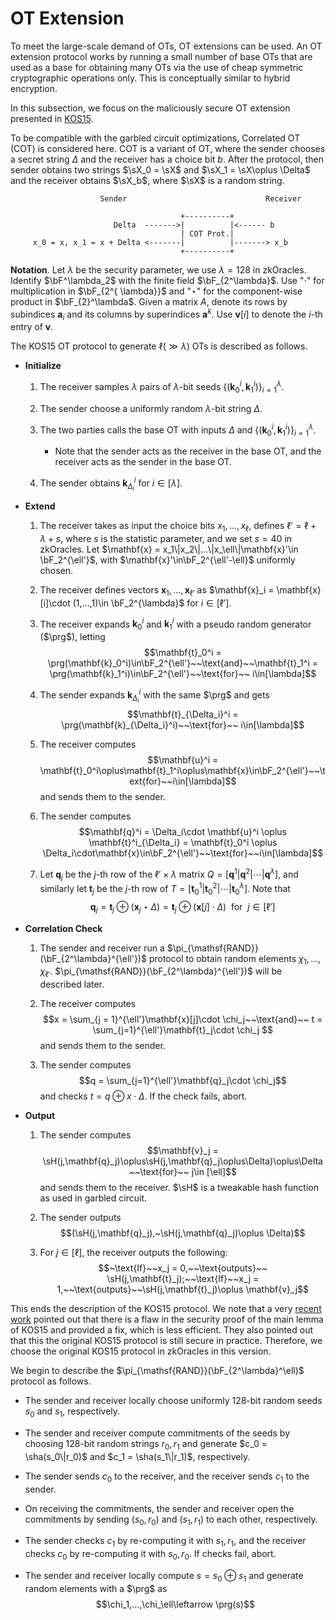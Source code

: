 # OT Extension
To meet the large-scale demand of OTs, OT extensions can be used. An OT extension protocol works by running a small number of base OTs that are used as a base for obtaining many OTs via the use of cheap symmetric cryptographic operations only. This is conceptually similar to hybrid encryption.

In this subsection, we focus on the maliciously secure OT extension presented in [KOS15](https://eprint.iacr.org/2016/602.pdf).

To be compatible with the garbled circuit optimizations, Correlated OT (COT) is considered here. COT is a variant of OT, where the sender chooses a secret string $\Delta$ and the receiver has a choice bit $b$. After the protocol, then sender obtains two strings $\sX_0 = \sX$ and $\sX_1 = \sX\oplus \Delta$ and the receiver obtains $\sX_b$, where $\sX$ is a random string. 

```text
                    Sender                               Receiver
    
                                      +----------+
                       Delta  ------->|          |<------ b
                                      | COT Prot.|
     x_0 = x, x_1 = x + Delta <-------|          |-------> x_b 
                                      +----------+                
```

**Notation**. Let $\lambda$ be the security parameter, we use $\lambda = 128$ in zkOracles. Identify $\bF^\lambda_2$ with the finite field $\bF_{2^\lambda}$. Use "$\cdot$" for multiplication in $\bF_{2^{ \lambda}}$ and "$\star$" for the component-wise product in $\bF_{2}^\lambda$. Given a matrix $A$, denote its rows by subindices $\mathbf{a}_i$ and its columns by superindices $\mathbf{a}^k$. Use $\mathbf{v}[i]$ to denote the $i$-th entry of $\mathbf{v}$.

The KOS15 OT protocol to generate $\ell(\gg \lambda)$ OTs is described as follows.

- **Initialize**
    1. The receiver samples $\lambda$ pairs of $\lambda$-bit seeds $\{(\mathbf{k}_0^i,\mathbf{k}_1^i)\}_{i=1}^\lambda$.

    2. The sender choose a uniformly random $\lambda$-bit string $\Delta$.

    3. The two parties calls the base OT with inputs $\Delta$ and $\{(\mathbf{k}_0^i,\mathbf{k}_1^i)\}_{i=1}^\lambda$. 
        - Note that the sender acts as the receiver in the base OT, and the receiver acts as the sender in the base OT.

    4. The sender obtains $\mathbf{k}^i_{\Delta_i}$ for $i\in[\lambda]$.

- **Extend**
    1. The receiver takes as input the choice bits $x_1,...,x_\ell$, defines $\ell' = \ell + \lambda + s$, where $s$ is the statistic parameter, and we set $s = 40$ in zkOracles. Let $\mathbf{x} = x_1\|x_2\|...\|x_\ell\|\mathbf{x}'\in \bF_2^{\ell'}$, with $\mathbf{x}'\in\bF_2^{\ell'-\ell}$ uniformly chosen.

    2. The receiver defines vectors $\mathbf{x}_1,...,\mathbf{x}_{\ell'}$ as $\mathbf{x}_i = \mathbf{x}[i]\cdot (1,...,1)\in \bF_2^{\lambda}$ for $i\in[\ell']$.
    
    3. The receiver expands $\mathbf{k}_0^i$ and $\mathbf{k}_1^i$ with a pseudo random generator ($\prg$), letting $$\mathbf{t}_0^i = \prg(\mathbf{k}_0^i)\in\bF_2^{\ell'}~~\text{and}~~\mathbf{t}_1^i = \prg(\mathbf{k}_1^i)\in\bF_2^{\ell'}~~\text{for}~~ i\in[\lambda]$$

    4. The sender expands $\mathbf{k}^i_{\Delta_i}$ with the same $\prg$ and gets $$\mathbf{t}_{\Delta_i}^i = \prg(\mathbf{k}_{\Delta_i}^i)~~\text{for}~~ i\in[\lambda]$$

    5. The receiver computes $$\mathbf{u}^i = \mathbf{t}_0^i\oplus\mathbf{t}_1^i\oplus\mathbf{x}\in\bF_2^{\ell'}~~\text{for}~~i\in[\lambda]$$ and sends them to the sender.

    6. The sender computes $$\mathbf{q}^i = \Delta_i\cdot \mathbf{u}^i \oplus \mathbf{t}^i_{\Delta_i} = \mathbf{t}_0^i \oplus \Delta_i\cdot\mathbf{x}\in\bF_2^{\ell'}~~\text{for}~~i\in[\lambda]$$

    7. Let $\mathbf{q}_j$ be the $j$-th row of the $\ell'\times \lambda$ matrix $Q = [\mathbf{q}^1|\mathbf{q}^2|\cdots|\mathbf{q}^\lambda]$, and similarly let $\mathbf{t}_j$ be the $j$-th row of $T = [\mathbf{t}_0^1|\mathbf{t}_0^2|\cdots|\mathbf{t}_0^\lambda]$. Note that
    $$\mathbf{q}_j = \mathbf{t}_j \oplus (\mathbf{x}_j\star\Delta) = \mathbf{t}_j\oplus (\mathbf{x}[j]\cdot \Delta)~~\text{for}~~j\in[\ell']$$

- **Correlation Check**
    1. The sender and receiver run a $\pi_{\mathsf{RAND}}(\bF_{2^\lambda}^{\ell'})$ protocol to obtain random elements $\chi_1,...,\chi_{\ell'}$. $\pi_{\mathsf{RAND}}(\bF_{2^\lambda}^{\ell'})$ will be described later.

    2. The receiver computes $$x = \sum_{j = 1}^{\ell'}\mathbf{x}[j]\cdot \chi_j~~\text{and}~~ t = \sum_{j=1}^{\ell'}\mathbf{t}_j\cdot \chi_j $$ and sends them to the sender.

    3. The sender computes $$q = \sum_{j=1}^{\ell'}\mathbf{q}_j\cdot \chi_j$$ and checks $t = q\oplus x\cdot \Delta$. If the check fails, abort.

- **Output**
    1. The sender computes $$\mathbf{v}_j = \sH(j,\mathbf{q}_j)\oplus\sH(j,\mathbf{q}_j\oplus\Delta)\oplus\Delta~~\text{for}~~ j\in [\ell]$$ and sends them to the receiver. $\sH$ is a tweakable hash function as used in garbled circuit.

    2. The sender outputs $$(\sH(j,\mathbf{q}_j),~\sH(j,\mathbf{q}_j)\oplus \Delta)$$

    2. For $j\in[\ell]$, the receiver outputs the following:
    $$~\text{If}~~x_j = 0,~~\text{outputs}~~ \sH(j,\mathbf{t}_j);~~\text{If}~~x_j = 1,~~\text{outputs}~~\sH(j,\mathbf{t}_j)\oplus \mathbf{v}_j$$

This ends the description of the KOS15 protocol. We note that a very [recent work](https://eprint.iacr.org/2022/192.pdf) pointed out that there is a flaw in the security proof of the main lemma of KOS15 and provided a fix, which is less efficient. They also pointed out that this the original KOS15 protocol is still secure in practice. Therefore, we choose the original KOS15 protocol in zkOracles in this version.

We begin to describe the $\pi_{\mathsf{RAND}}(\bF_{2^\lambda}^\ell)$ protocol as follows.
- The sender and receiver locally choose uniformly $128$-bit random seeds $s_0$ and $s_1$, respectively.

- The sender and receiver compute commitments of the seeds by choosing $128$-bit random strings $r_0,r_1$ and generate $c_0 = \sha(s_0\|r_0)$ and $c_1 = \sha(s_1\|r_1)$, respectively.

- The sender sends $c_0$ to the receiver, and the receiver sends $c_1$ to the sender.

- On receiving the commitments, the sender and receiver open the commitments by sending $(s_0,r_0)$ and $(s_1,r_1)$ to each other, respectively.

- The sender checks $c_1$ by re-computing it with $s_1,r_1$, and the receiver checks $c_0$ by re-computing it with $s_0,r_0$. If checks fail, abort.

- The sender and receiver locally compute $s = s_0\oplus s_1$ and generate random elements with a $\prg$ as
$$\chi_1,...,\chi_\ell\leftarrow \prg(s)$$